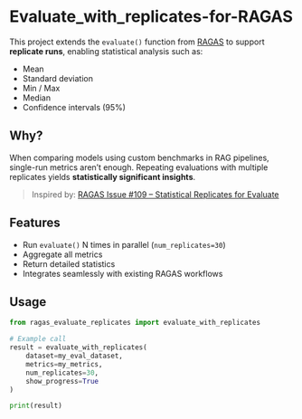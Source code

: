 # Evaluate_with_replicates-for-RAGAS
This project extends the `evaluate()` function from [RAGAS](https://github.com/explodinggradients/ragas) to support **replicate runs**, enabling statistical analysis such as:

- Mean
- Standard deviation
- Min / Max
- Median
- Confidence intervals (95%)

## Why?

When comparing models using custom benchmarks in RAG pipelines, single-run metrics aren’t enough. Repeating evaluations with multiple replicates yields **statistically significant insights**.

> Inspired by: [RAGAS Issue #109 – Statistical Replicates for Evaluate](https://github.com/explodinggradients/ragas/issues/109)

## Features

-  Run `evaluate()` N times in parallel (`num_replicates=30`)
-  Aggregate all metrics
-  Return detailed statistics
-  Integrates seamlessly with existing RAGAS workflows

## Usage

```python
from ragas_evaluate_replicates import evaluate_with_replicates

# Example call
result = evaluate_with_replicates(
    dataset=my_eval_dataset,
    metrics=my_metrics,
    num_replicates=30,
    show_progress=True
)

print(result)
